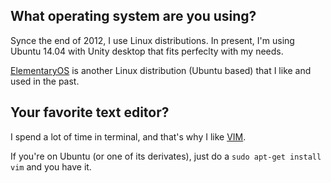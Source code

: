 ## What operating system are you using?
Synce the end of 2012, I use Linux distributions. In present, I'm using Ubuntu
14.04 with Unity desktop that fits perfeclty with my needs.

[ElementaryOS][1] is another Linux distribution (Ubuntu based) that I like and
used in the past.

## Your favorite text editor?
I spend a lot of time in terminal, and that's why I like [VIM][2].

If you're on Ubuntu (or one of its derivates), just do a `sudo apt-get install vim`
and you have it.

   [1]: http://elementaryos.org/
   [2]: http://www.vim.org/
